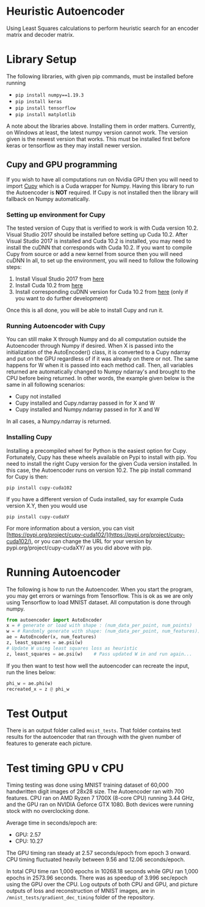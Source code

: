 # Heuristic Autoencoder
Using Least Squares calculations to perform heuristic search for an encoder matrix and decoder matrix.

# Library Setup
The following libraries, with given pip commands, must be installed before running
* ``pip install numpy==1.19.3``
* ``pip install keras``
* ``pip install tensorflow``
* ``pip install matplotlib``

A note about the libraries above. Installing them in order matters. Currently, on Windows at least,
the latest numpy version cannot work. The version given is the newest version that works. This must be 
installed first before keras or tensorflow as they may install newer version.

## Cupy and GPU programming
If you wish to have all computations run on Nvidia GPU then you will need to import [Cupy](https://cupy.dev/) which is a Cuda 
wrapper for Numpy. Having this library to run the Autoencoder is **NOT** required. If Cupy is not installed
then the library will fallback on Numpy automatically. 

### Setting up environment for Cupy
The tested version of Cupy that is verified to work is with Cuda version 10.2.
Visual Studio 2017 should be installed before setting up Cuda 10.2. After Visual Studio 2017 is installed and
Cuda 10.2 is installed, you may need to install the cuDNN that corresponds with Cuda 10.2.
If you want to compile Cupy from source or add a new kernel from source then you will need cuDNN
In all, to set up the environment, you will need to follow the following steps:
1. Install Visual Studio 2017 from [here](https://visualstudio.microsoft.com/vs/older-downloads/)
2. Install Cuda 10.2 from [here](https://developer.nvidia.com/cuda-10.2-download-archive)
3. Install corresponding cuDNN version for Cuda 10.2 from [here](https://developer.nvidia.com/CUDNN) (only if you want to do further development)

Once this is all done, you will be able to install Cupy and run it.

### Running Autoencoder with Cupy
You can still make X through Numpy and do all computation outside the Autoencoder through Numpy if desired. When X is passed into
the initialization of the AutoEncoder() class, it is converted to a Cupy ndarray and put on the GPU regardless of if it was already on 
there or not. The same happens for W when it is passed into each method call. Then, all variables returned are automatically changed to 
Numpy ndarray's and brought to the CPU before being returned. In other words, the example given below is the same in all following
scenarios:
* Cupy not installed
* Cupy installed and Cupy.ndarray passed in for X and W
* Cupy installed and Numpy.ndarray passed in for X and W

In all cases, a Numpy.ndarray is returned.

### Installing Cupy
Installing a precompiled wheel for Python is the easiest option for Cupy. Fortunately, Cupy has these wheels available on
Pypi to install with pip. You need to install the right Cupy version for the given Cuda version installed. In this case,
the Autoencoder runs on version 10.2. The pip install command for Cupy is then:

``pip install cupy-cuda102``

If you have a different version of Cuda installed, say for example Cuda version X.Y, then you would use

``pip install cupy-cudaXY``

For more information about a version, you can visit [https://pypi.org/project/cupy-cuda102/](https://pypi.org/project/cupy-cuda102/),
or you can change the URL for your version by pypi.org/project/cupy-cudaXY/ as you did above with pip.

# Running Autoencoder
The following is how to run the Autoencoder. When you start the program, you may get errors or warnings
from Tensorflow. This is ok as we are only using Tensorflow to load MNIST dataset. All 
computation is done through numpy.
```python
from autoencoder import AutoEncoder
x = # generate or load with shape : (num_data_per_point, num_points)
w = # Randomly generate with shape: (num_data_per_point, num_features))
ae = AutoEncoder(x, num_features)
z, least_squares = ae.psi(w)
# Update W using least squares loss as heuristic
z, least_squares = ae.psi(w)    # Pass updated W in and run again...
```

If you then want to test how well the autoencoder can recreate the input, run the lines below:
```python
phi_w = ae.phi(w)
recreated_x = z @ phi_w
```

# Test Output
There is an output folder called ``mnist_tests``. That folder contains test results for the autoencoder 
that ran through with the given number of features to generate each picture.

# Test timing GPU v CPU
Timing testing was done using MNIST training dataset of 60,000 handwritten digit images of 28x28 size. The Autoencoder
ran with 700 features. CPU ran on AMD Ryzen 7 1700X (8-core CPU) running 3.44 GHz, and the GPU ran on NVIDIA Geforce GTX 1080. 
Both devices were running stock with no overclocking done.

Average time in seconds/epoch are:
* GPU: 2.57
* CPU: 10.27

The GPU timing ran steady at 2.57 seconds/epoch from epoch 3 onward. CPU timing fluctuated heavily between 9.56 and 12.06
seconds/epoch.

In total CPU time ran 1,000 epochs in 10268.18 seconds while GPU ran 1,000 epochs in 2573.96 seconds. There was as speedup
of 3.996 sec/epoch using the GPU over the CPU. Log outputs of both CPU and GPU, and picture outputs of loss and reconstruction
of MNIST images, are in `/mnist_tests/gradient_dec_timing` folder of the repository.